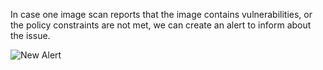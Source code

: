 In case one image scan reports that the image contains vulnerabilities, or the policy constraints are not met, we can create an alert to inform about the issue.

![New Alert](/sysdig/scenarios/monitor-lab07/assets/image26.png)
